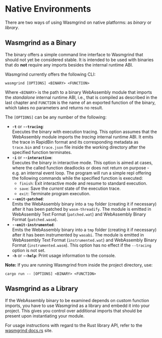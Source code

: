 # Native Environments
There are two ways of using Wasmgrind on native platforms: as _binary_ or _library_.

## Wasmgrind as a Binary
The binary offers a simple command line interface to Wasmgrind that should not yet be considered stable. It is intended to be used with binaries that do **not** require any imports besides the internal runtime ABI.

Wasmgrind currently offers the following CLI:

    wasmgrind [OPTIONS] <BINARY> <FUNCTION>

Where `<BINARY>` is the path to a binary WebAssembly module that imports the _standalone_ internal runtime ABI, i.e., that is compiled as described in the last chapter and `FUNCTION` is the name of an exported function of the binary, which takes no parameters and returns no result.

The `[OPTIONS]` can be any number of the following:
- **`-t`** or **`--tracing`**:  
Executes the binary with execution tracing. This option assumes that the WebAssembly module imports the _tracing_ internal runtime ABI. It emits the trace in RapidBin format and its corresponding metadata as `trace.bin` and `trace.json` file inside the working directory after the specified function terminates.
- **`-i`** or **`--interactive`**:  
Executes the binary in interactive mode. This option is aimed at cases, where the called function deadlocks or does not return on purpose - e.g. an internal event loop. The program will run a simple repl offering the following commands while the specified function is executed:
    - `finish`: Exit interactive mode and resume to standard execution.
    - `save`: Save the _current_ state of the execution trace.
    - `exit`: Terminate program execution.  
- **`--emit-patched`**:  
Emits the WebAssembly binary into a `tmp` folder (creating it if necessary) after it has been patched by `wasm-threadify`. The module is emitted in WebAssembly Text Format (`patched.wat`) and WebAssembly Binary Format (`patched.wasm`).
- **`--emit-instrumented`**:  
Emits the WebAssembly binary into a `tmp` folder (creating it if necessary) after it has been instrumented by `wasabi`. The module is emitted in WebAssembly Text Format (`instrumented.wat`) and WebAssembly Binary Format (`instrumented.wasm`). This option has no effect if the `--tracing` option is not set.
- **`-h`** or **`--help`**: Print usage information to the console.

**Note:** If you are running Wasmgrind from inside the project directory, use:
    
    cargo run -- [OPTIONS] <BINARY> <FUNCTION>

## Wasmgrind as a Library
If the WebAssembly binary to be examined depends on custom function imports, you have to use Wasmgrind as a library and embedd it into your project. This gives you control over additional imports that should be present upon instantiating your module.

For usage instructions with regard to the Rust library API, refer to the [wasmgrind docs.rs](https://wasmgrind-d6f2b1.gitlab.io/docs/wasmgrind/) site.